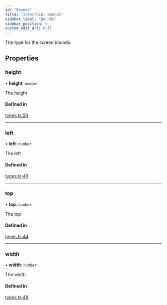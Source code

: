 ```yaml
---
id: "Bounds"
title: "Interface: Bounds"
sidebar_label: "Bounds"
sidebar_position: 0
custom_edit_url: null
---
```


The type for the screen bounds.

## Properties

### height

• **height**: `number`

The height

#### Defined in

[types.ts:50](https://github.com/rob-blackbourn/jetblack-map/blob/1405b9e/src/types.ts#L50)

___

### left

• **left**: `number`

The left

#### Defined in

[types.ts:46](https://github.com/rob-blackbourn/jetblack-map/blob/1405b9e/src/types.ts#L46)

___

### top

• **top**: `number`

The top

#### Defined in

[types.ts:44](https://github.com/rob-blackbourn/jetblack-map/blob/1405b9e/src/types.ts#L44)

___

### width

• **width**: `number`

The width

#### Defined in

[types.ts:48](https://github.com/rob-blackbourn/jetblack-map/blob/1405b9e/src/types.ts#L48)
